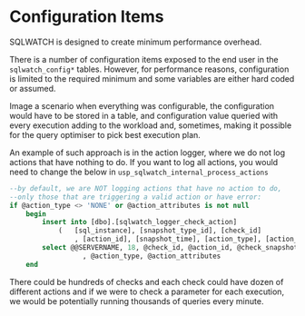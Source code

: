 # Configuration Items

SQLWATCH is designed to create minimum performance overhead.

There is a number of configuration items exposed to the end user in the `sqlwatch_config*` tables. However, for performance reasons, configuration is limited to the required minimum and some variables are either hard coded or assumed. 

Image a scenario when everything was configurable, the configuration would have to be stored in a table, and configuration value queried with every execution adding to the workload and, sometimes, making it possible for the query optimiser to pick best execution plan.

An example of such approach is in the action logger, where we do not log actions that have nothing to do. If you want to log all actions, you would need to change the below in `usp_sqlwatch_internal_process_actions`

```sql
--by default, we are NOT logging actions that have no action to do, 
--only those that are triggering a valid action or have error:
if @action_type <> 'NONE' or @action_attributes is not null
	begin
		insert into [dbo].[sqlwatch_logger_check_action] 
			(   [sql_instance], [snapshot_type_id], [check_id]
				, [action_id], [snapshot_time], [action_type], [action_attributes])
		select @@SERVERNAME, 18, @check_id, @action_id, @check_snapshot_time
				  , @action_type, @action_attributes
	end
```

There could be hundreds of checks and each check could have dozen of different actions and if we were to check a parameter for each execution, we would be potentially running thousands of queries every minute.

